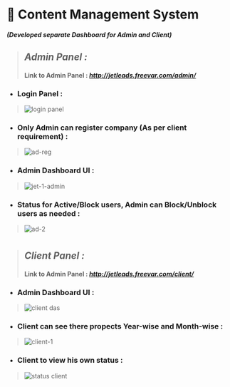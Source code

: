 #  💼 Content Management System
#### _(Developed separate Dashboard for Admin and Client)_
> 
> ## **_Admin Panel :_**
> 
> #### Link to Admin Panel : *http://jetleads.freevar.com/admin/*
* ### Login Panel :
> ![login panel](https://user-images.githubusercontent.com/38787963/147394301-f58cd5c6-69bf-4412-84a7-1acd79e56d34.PNG)
* ### Only Admin can register company (As per client requirement) :
>![ad-reg](https://user-images.githubusercontent.com/38787963/147394762-725b8d3d-80a7-4972-a563-4a60419c68d5.PNG)
* ### Admin Dashboard UI :
> ![jet-1-admin](https://user-images.githubusercontent.com/38787963/147394344-f16f1199-6280-4229-a7c6-21453db5016c.PNG)
* ### Status for Active/Block users, Admin can Block/Unblock users as needed :
>![ad-2](https://user-images.githubusercontent.com/38787963/147394378-1d51cec7-5089-4df5-9830-3f38de27df25.PNG)

#

> ## **_Client Panel :_**
>
> #### Link to Admin Panel : *http://jetleads.freevar.com/client/*
* ### Admin Dashboard UI :
>![client das](https://user-images.githubusercontent.com/38787963/147394467-e7aa197c-b378-4173-85e4-1b528c4da756.PNG)
* ### Client can see there propects Year-wise and Month-wise :
>![client-1](https://user-images.githubusercontent.com/38787963/147394474-fadbdc93-a44c-4639-859b-f0437da6195d.PNG)
* ### Client to view his own status :
>![status client](https://user-images.githubusercontent.com/38787963/147394503-71afda5d-a454-41e7-9b05-ff2608a676d2.PNG)



